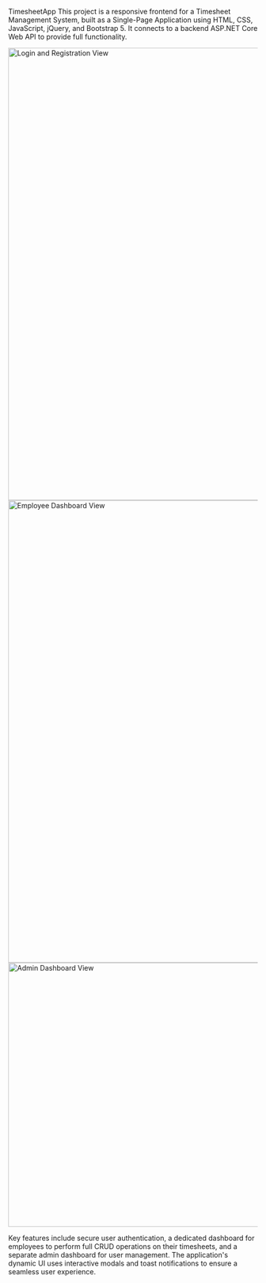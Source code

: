TimesheetApp
This project is a responsive frontend for a Timesheet Management System, built as a Single-Page Application using HTML, CSS, JavaScript, jQuery, and Bootstrap 5. It connects to a backend ASP.NET Core Web API to provide full functionality.

<img width="1862" height="913" alt="Login and Registration View" src="https://github.com/user-attachments/assets/88afbf20-abad-44b6-88a7-1c81f6d0aaf5" />
<img width="1839" height="933" alt="Employee Dashboard View" src="https://github.com/user-attachments/assets/d8fb7853-0dda-423a-add2-b9d9a9b3a244" />
<img width="1812" height="533" alt="Admin Dashboard View" src="https://github.com/user-attachments/assets/261199c5-03d6-4b8d-ada2-053cde8beb65" />

Key features include secure user authentication, a dedicated dashboard for employees to perform full CRUD operations on their timesheets, and a separate admin dashboard for user management. The application's dynamic UI uses interactive modals and toast notifications to ensure a seamless user experience.
